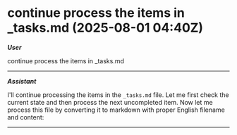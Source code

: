 <!-- Generated by SpecStory -->

# continue process the items in _tasks.md (2025-08-01 04:40Z)

_**User**_

continue process the items in _tasks.md

---

_**Assistant**_

I'll continue processing the items in the `_tasks.md` file. Let me first check the current state and then process the next uncompleted item. Now let me process this file by converting it to markdown with proper English filename and content: 

---

